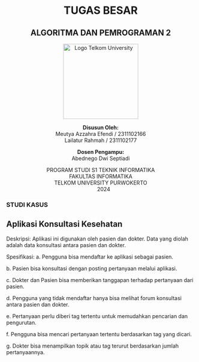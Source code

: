 <h1 align="center">TUGAS BESAR</h1>
<h2 align="center">ALGORITMA DAN PEMROGRAMAN 2</h2>


<p align="center">
  <img src="telkomuniv.png" alt="Logo Telkom University" width="200">
</p>
<p align="center">
    <strong>Disusun Oleh:</strong><br>
    Meutya Azzahra Efendi / 2311102166<br>
    Lailatur Rahmah / 2311102177<br>
</p>

<p align="center">
    <strong>Dosen Pengampu:</strong><br>
    Abednego Dwi Septiadi
</p>

<p align="center">
    PROGRAM STUDI S1 TEKNIK INFORMATIKA<br>
    FAKULTAS INFORMATIKA<br>
    TELKOM UNIVERSITY PURWOKERTO<br>
    2024
</p>

### STUDI KASUS
## Aplikasi Konsultasi Kesehatan
Deskripsi: Aplikasi ini digunakan oleh pasien dan dokter. Data yang diolah adalah data konsultasi antara pasien dan dokter.

Spesifikasi:
a.	Pengguna bisa mendaftar ke aplikasi sebagai pasien.

b.	Pasien bisa konsultasi dengan posting pertanyaan melalui aplikasi.

c.	Dokter dan Pasien bisa memberikan tanggapan terhadap pertanyaan dari pasien.

d.	Pengguna yang tidak mendaftar hanya bisa melihat forum konsultasi antara pasien dan dokter.

e.	Pertanyaan perlu diberi tag tertentu untuk memudahkan pencarian dan pengurutan.

f.	Pengguna bisa mencari pertanyaan tertentu berdasarkan tag yang dicari.

g.	Dokter bisa menampilkan topik atau tag terurut berdasarkan jumlah pertanyaannya.


